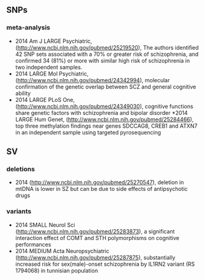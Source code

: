 ## SNPs

### meta-analysis

* 2014 Am J  LARGE Psychiatric, (http://www.ncbi.nlm.nih.gov/pubmed/25219520), The authors identified 42 SNP sets associated with a 70% or greater risk of schizophrenia, and confirmed 34 (81%) or more with similar high risk of schizophrenia in two independent samples.
* 2014 LARGE Mol Psychiatric, (http://www.ncbi.nlm.nih.gov/pubmed/24342994), molecular confirmation of the genetic overlap between SCZ and general cognitive ability
* 2014 LARGE PLoS One, (http://www.ncbi.nlm.nih.gov/pubmed/24349030), cognitive functions share genetic factors with schizophrenia and bipolar disorder
*2014 LARGE Hum Genet, (http://www.ncbi.nlm.nih.gov/pubmed/25284466), top three methylation findings near genes SDCCAG8, CREB1 and ATXN7 in an independent sample using targeted pyrosequencing

## SV


### deletions

* 2014 (http://www.ncbi.nlm.nih.gov/pubmed/25270547), deletion in mtDNA is lower in SZ but can be due to side effects of antipsychotic drugs 

### variants

* 2014 SMALL Neurol Sci  (http://www.ncbi.nlm.nih.gov/pubmed/25283873), a significant interaction effect of COMT and STH polymorphisms on cognitive performances
* 2014 MEDIUM Acta Neuropsychiatric (http://www.ncbi.nlm.nih.gov/pubmed/25287875), substantially increased risk for sex(male)-onset schizophrenia by IL1RN2 variant (RS 1794068) in tunnisian population

